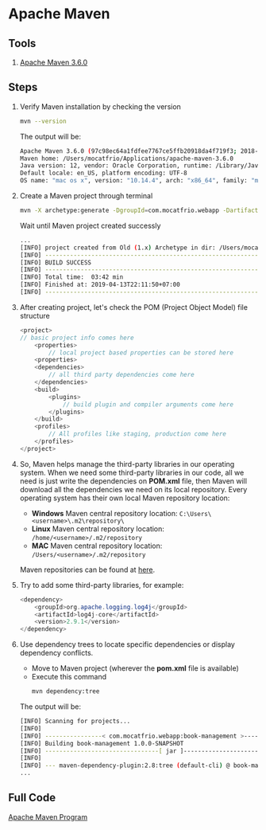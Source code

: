 # Apache Maven

## Tools
1. [Apache Maven 3.6.0](https://maven.apache.org/download.cgi)

## Steps
1. Verify Maven installation by checking the version
    ```bash
    mvn --version
    ```
    The output will be:
    ```bash
    Apache Maven 3.6.0 (97c98ec64a1fdfee7767ce5ffb20918da4f719f3; 2018-10-25T01:41:47+07:00)
    Maven home: /Users/mocatfrio/Applications/apache-maven-3.6.0
    Java version: 12, vendor: Oracle Corporation, runtime: /Library/Java/JavaVirtualMachines/jdk-12.jdk/Contents/Home
    Default locale: en_US, platform encoding: UTF-8
    OS name: "mac os x", version: "10.14.4", arch: "x86_64", family: "mac"
    ```
2. Create a Maven project through terminal
    ```bash
    mvn -X archetype:generate -DgroupId=com.mocatfrio.webapp -DartifactId=book-management -DarchetypeArtifactId=maven-archetype-quickstart -Dversion=1.0.0-SNAPSHOT
    ```
    Wait until Maven project created successly
    ```bash
    ...
    [INFO] project created from Old (1.x) Archetype in dir: /Users/mocatfrio/book-management
    [INFO] ------------------------------------------------------------------------
    [INFO] BUILD SUCCESS
    [INFO] ------------------------------------------------------------------------
    [INFO] Total time:  03:42 min
    [INFO] Finished at: 2019-04-13T22:11:50+07:00
    [INFO] ------------------------------------------------------------------------
    ```
3. After creating project, let's check the POM (Project Object Model) file structure
    ```java
    <project>
    // basic project info comes here
        <properties>
            // local project based properties can be stored here
        <properties>
        <dependencies>
            // all third party dependencies come here
        </dependencies>
        <build>
            <plugins>
                // build plugin and compiler arguments come here
            </plugins>
        </build>
        <profiles>
            // All profiles like staging, production come here
        </profiles>
    </project>
    ```
4. So, Maven helps manage the third-party libraries in our operating system.  When we need some third-party libraries in our code, all we need is just write the dependencies on **POM.xml** file, then Maven will download all the dependencies we need on its local repository. Every operating system has their own local Maven repository location:
   * **Windows** Maven central repository location: `C:\Users\<username>\.m2\repository\`
   * **Linux** Maven central repository location: `/home/<username>/.m2/repository`
   * **MAC** Maven central repository location: `/Users/<username>/.m2/repository`

    Maven repositories can be found at [here](https://mvnrepository.com/).

5. Try to add some third-party libraries, for example:
    ```java
    <dependency>
        <groupId>org.apache.logging.log4j</groupId>
        <artifactId>log4j-core</artifactId>
        <version>2.9.1</version>
    </dependency>
    ```
6. Use dependency trees to locate specific dependencies or display dependency conflicts.
   * Move to Maven project (wherever the **pom.xml** file is available)
   * Execute this command
        ```bash
        mvn dependency:tree
        ```
    The output will be:
    ```bash
    [INFO] Scanning for projects...
    [INFO]
    [INFO] ----------------< com.mocatfrio.webapp:book-management >----------------
    [INFO] Building book-management 1.0.0-SNAPSHOT
    [INFO] --------------------------------[ jar ]---------------------------------
    [INFO]
    [INFO] --- maven-dependency-plugin:2.8:tree (default-cli) @ book-management ---
    ...
    ```

## Full Code

[Apache Maven Program](/apache-maven)